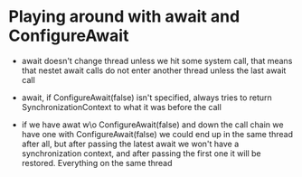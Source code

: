 # Playing around with await and ConfigureAwait

* await doesn't change thread unless we hit some system call, that means that nestet await calls do not enter another thread unless the last await call

* await, if ConfigureAwait(false) isn't specified, always tries to return SynchronizationContext to what it was before the call

* if we have awat w\o ConfigureAwait(false) and down the call chain we have one with ConfigureAwait(false) we could end up in the same thread after all, but after passing the latest await we won't have a synchronization context, and after passing the first one it will be restored. Everything on the same thread
